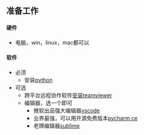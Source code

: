## 准备工作
#### 硬件
- 电脑，win，linux，mac都可以

#### 软件
- 必须
  -  安装[python](https://www.python.org/)
- 可选
  -  跨平台远程协作软件[安装teamviewer](https://www.teamviewer.com/)
  -  编辑器，选一个即可
     -  微软出品强大编辑器[vscode](https://code.visualstudio.com/)
     -  业界最强，可以用开源免费版本[pycharm ce](https://www.jetbrains.com/pycharm/)
     -  老牌编辑器[sublime](https://www.sublimetext.com/)